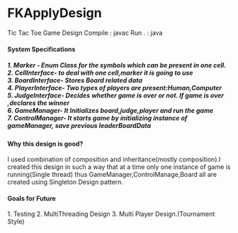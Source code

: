 # FKApplyDesign
Tic Tac Toe Game Design
    Compile : javac
    Run .   : java
   
<h4> System Specifications<h5>
    1. Marker - Enum Class  for the symbols which can be present in one cell. <br>
    2. CellInterface- to deal with one cell,marker it is going to use<br>
    3. BoardInterface- Stores Board related data<br>
    4. PlayerInterface- Two types of players are present:Human,Computer<br>
    5. JudgeInterface- Decides whether game is over or not. If game is over ,declares the winner<br> 
    6. GameManager- It Initializes board,judge,player and run the game<br>
    7. ControlManager- It starts game by initializing instance of gameManager, save previous leaderBoardData<br>
   
  <h4> Why this design is good? </h4>
    I used combination of composition and inheritance(mostly composition).I created this design in such a way that at a time only one instance of game is running(Single thread) thus GameManager,ControlManage,Board all are created using Singleton
    Design pattern.
    
   <h4> Goals for Future</h4>
    1. Testing
    2. MultiThreading Design
    3. Multi Player Design.(Tournament Style)
    
